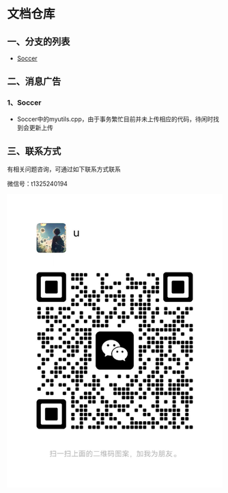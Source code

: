 # 文档仓库

## 一、分支的列表

- [Soccer](./Soccer/README.md)

## 二、消息广告

### 1、Soccer

- Soccer中的myutils.cpp，由于事务繁忙目前并未上传相应的代码，待闲时找到会更新上传

## 三、联系方式

有相关问题咨询，可通过如下联系方式联系

微信号：t1325240194

![56d0896cebf308a8d2bd2b008fb31a4](ImgSrc\56d0896cebf308a8d2bd2b008fb31a4.jpg)